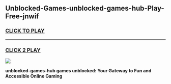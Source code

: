 
## Unblocked-Games-unblocked-games-hub-Play-Free-jnwif
<h3>
<a href="https://premium76.site?title=unblocked-games-hub&ref=12A">CLICK TO PLAY</a></h3>
<hr>

<h3>
<a href="https://premium76.site?title=unblocked-games-hub&ref=12A">CLICK 2 PLAY</a>
  
</h3>

<a href="https://premium76.site?title=unblocked-games-hub&ref=12A"><img src="https://clearcache.store/games.png"></a>


**unblocked-games-hub games unblocked: Your Gateway to Fun and Accessible Online Gaming**
